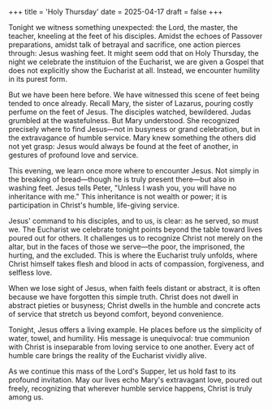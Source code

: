 +++
title = 'Holy Thursday'
date = 2025-04-17
draft = false
+++

Tonight we witness something unexpected: the Lord, the master, the teacher, kneeling at the feet of his disciples. Amidst the echoes of Passover preparations, amidst talk of betrayal and sacrifice, one action pierces through: Jesus washing feet. It might seem odd that on Holy Thursday, the night we celebrate the instituion of the Eucharist, we are given a Gospel that does not explicitly show the Eucharist at all. Instead, we encounter humility in its purest form.

But we have been here before. We have witnessed this scene of feet being tended to once already. Recall Mary, the sister of Lazarus, pouring costly perfume on the feet of Jesus. The disciples watched, bewildered. Judas grumbled at the wastefulness. But Mary understood. She recognized precisely where to find Jesus—not in busyness or grand celebration, but in the extravagance of humble service. Mary knew something the others did not yet grasp: Jesus would always be found at the feet of another, in gestures of profound love and service.

This evening, we learn once more where to encounter Jesus. Not simply in the breaking of bread—though he is truly present there—but also in washing feet. Jesus tells Peter, "Unless I wash you, you will have no inheritance with me." This inheritance is not wealth or power; it is participation in Christ's humble, life-giving service.

Jesus' command to his disciples, and to us, is clear: as he served, so must we. The Eucharist we celebrate tonight points beyond the table toward lives poured out for others. It challenges us to recognize Christ not merely on the altar, but in the faces of those we serve—the poor, the imprisoned, the hurting, and the excluded. This is where the Eucharist truly unfolds, where Christ himself takes flesh and blood in acts of compassion, forgiveness, and selfless love.

When we lose sight of Jesus, when faith feels distant or abstract, it is often because we have forgotten this simple truth. Christ does not dwell in abstract pieties or busyness; Christ dwells in the humble and concrete acts of service that stretch us beyond comfort, beyond convenience.

Tonight, Jesus offers a living example. He places before us the simplicity of water, towel, and humility. His message is unequivocal: true communion with Christ is inseparable from loving service to one another. Every act of humble care brings the reality of the Eucharist vividly alive.

As we continue this mass of the Lord's Supper, let us hold fast to its profound invitation. May our lives echo Mary's extravagant love, poured out freely, recognizing that wherever humble service happens, Christ is truly among us.
